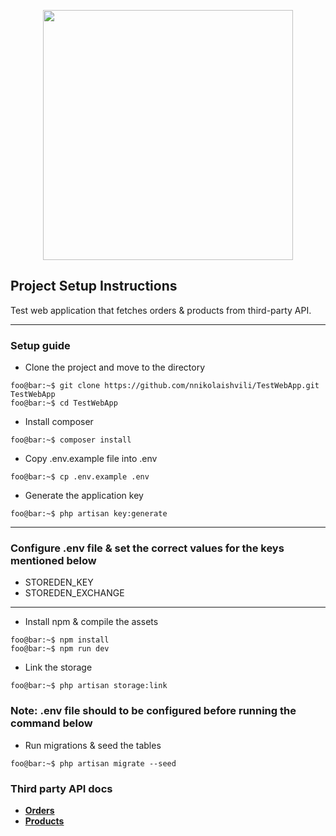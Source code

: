 <p align="center"><a href="https://laravel.com" target="_blank"><img src="https://raw.githubusercontent.com/laravel/art/master/logo-lockup/5%20SVG/2%20CMYK/1%20Full%20Color/laravel-logolockup-cmyk-red.svg" width="400"></a></p>

## Project Setup Instructions

Test web application that fetches orders & products from third-party API.

---

### Setup guide
- Clone the project and move to the directory
```console
foo@bar:~$ git clone https://github.com/nnikolaishvili/TestWebApp.git TestWebApp
foo@bar:~$ cd TestWebApp
```
- Install composer
```console
foo@bar:~$ composer install
```
- Copy .env.example file into .env
```console
foo@bar:~$ cp .env.example .env
```
- Generate the application key
```console
foo@bar:~$ php artisan key:generate
```
---
### Configure .env file & set the correct values for the keys mentioned below
- STOREDEN_KEY
- STOREDEN_EXCHANGE
---
- Install npm & compile the assets
```console
foo@bar:~$ npm install
foo@bar:~$ npm run dev
```
- Link the storage
```console
foo@bar:~$ php artisan storage:link
```
### Note: .env file should to be configured before running the command below
- Run migrations & seed the tables
```console
foo@bar:~$ php artisan migrate --seed
```

### Third party API docs

- **[Orders](https://developers.storeden.com/docs/orders)**
- **[Products](https://developers.storeden.com/docs/products)**
